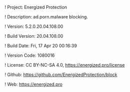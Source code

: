 ! Project: Energized Protection

! Description: ad.porn.malware blocking.

! Version: 5.2.0.20.04.108.00

! Build Version: 20.04.108.00

! Build Date: Fri, 17 Apr 20 00:16:39

! Version Code: 1080016

! License: CC BY-NC-SA 4.0, https://energized.pro/license

! Github: https://github.com/EnergizedProtection/block

! Web: https://energized.pro
